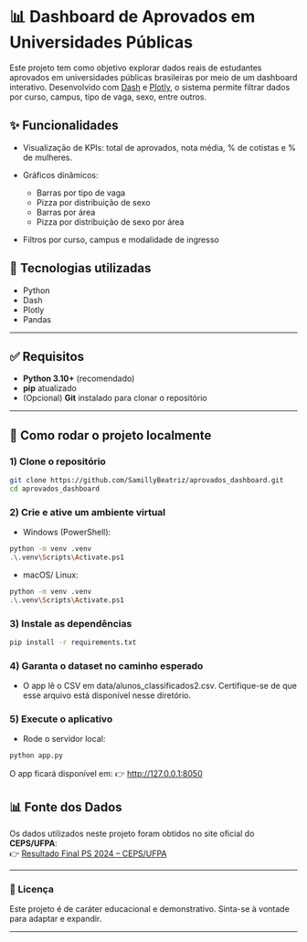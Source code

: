 # 📊 Dashboard de Aprovados em Universidades Públicas

Este projeto tem como objetivo explorar dados reais de estudantes aprovados em universidades públicas brasileiras por meio de um dashboard interativo. Desenvolvido com [Dash](https://dash.plotly.com/) e [Plotly](https://plotly.com/python/), o sistema permite filtrar dados por curso, campus, tipo de vaga, sexo, entre outros.

## ✨ Funcionalidades

- Visualização de KPIs: total de aprovados, nota média, % de cotistas e % de mulheres.
- Gráficos dinâmicos:

  - Barras por tipo de vaga
  - Pizza por distribuição de sexo
  - Barras por área
  - Pizza por distribuição de sexo por área

- Filtros por curso, campus e modalidade de ingresso

## 🚀 Tecnologias utilizadas

- Python
- Dash
- Plotly
- Pandas

---

## ✅ Requisitos

- **Python 3.10+** (recomendado)
- **pip** atualizado
- (Opcional) **Git** instalado para clonar o repositório

---

## 🚀 Como rodar o projeto localmente

### 1) Clone o repositório

```bash
git clone https://github.com/SamillyBeatriz/aprovados_dashboard.git
cd aprovados_dashboard
```

### 2) Crie e ative um ambiente virtual

- Windows (PowerShell):

```bash
python -m venv .venv
.\.venv\Scripts\Activate.ps1
```

- macOS/ Linux:

```bash
python -m venv .venv
.\.venv\Scripts\Activate.ps1
```

### 3) Instale as dependências

```bash
pip install -r requirements.txt

```

### 4) Garanta o dataset no caminho esperado

- O app lê o CSV em data/alunos_classificados2.csv.
  Certifique-se de que esse arquivo está disponível nesse diretório.

### 5) Execute o aplicativo

- Rode o servidor local:

```bash
python app.py
```

O app ficará disponível em:
👉 http://127.0.0.1:8050

## 📊 Fonte dos Dados

Os dados utilizados neste projeto foram obtidos no site oficial do **CEPS/UFPA**:  
👉 [Resultado Final PS 2024 – CEPS/UFPA](https://www.ceps.ufpa.br/index.php/ps2024/742-resultados-ps2024/1711-resultado-final-ps2024)

---

### 📝 Licença

Este projeto é de caráter educacional e demonstrativo.
Sinta-se à vontade para adaptar e expandir.

---

